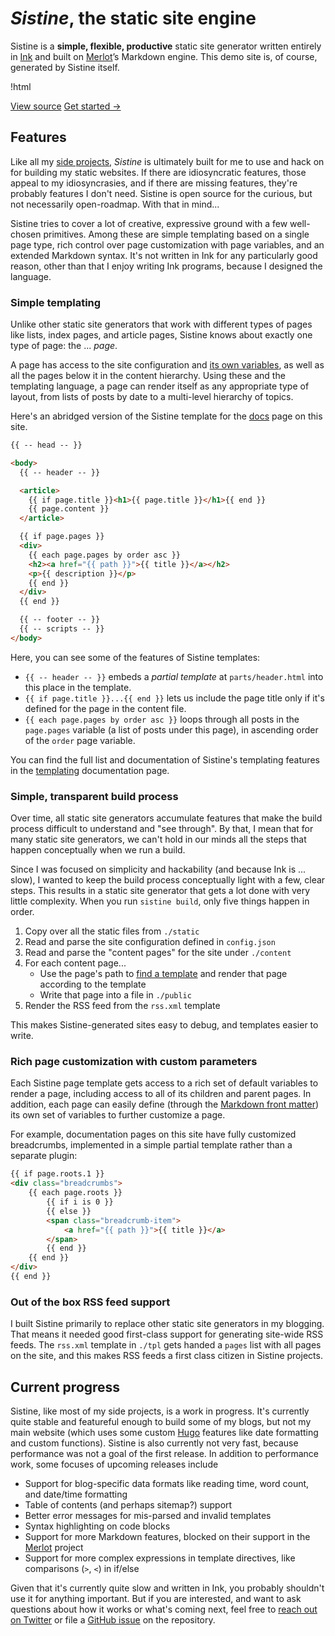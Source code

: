 # _Sistine_, the static site engine

Sistine is a **simple, flexible, productive** static site generator written entirely in [Ink](https://dotink.co/) and built on [Merlot](https://github.com/thesephist/merlot)’s Markdown engine. This demo site is, of course, generated by Sistine itself.

!html <p class="button-group">
<a class="button filled" href="https://github.com/thesephist/sistine" target="_blank">View source</a>
<a class="button" href="/start/">Get started &rarr;</a>
</p>

## Features

Like all my [side projects](https://thesephist.com/projects/), _Sistine_ is ultimately built for me to use and hack on for building my static websites. If there are idiosyncratic features, those appeal to my idiosyncrasies, and if there are missing features, they're probably features I don't need. Sistine is open source for the curious, but not necessarily open-roadmap. With that in mind...

Sistine tries to cover a lot of creative, expressive ground with a few well-chosen primitives. Among these are simple templating based on a single page type, rich control over page customization with page variables, and an extended Markdown syntax. It's not written in Ink for any particularly good reason, other than that I enjoy writing Ink programs, because I designed the language.

### Simple templating

Unlike other static site generators that work with different types of pages like lists, index pages, and article pages, Sistine knows about exactly one type of page: the ... _page_.

A page has access to the site configuration and [its own variables](/docs/tpl/), as well as all the pages below it in the content hierarchy. Using these and the templating language, a page can render itself as any appropriate type of layout, from lists of posts by date to a multi-level hierarchy of topics.

Here's an abridged version of the Sistine template for the [docs](/docs/) page on this site.

```html
{{ -- head -- }}

<body>
  {{ -- header -- }}

  <article>
    {{ if page.title }}<h1>{{ page.title }}</h1>{{ end }}
    {{ page.content }}
  </article>

  {{ if page.pages }}
  <div>
    {{ each page.pages by order asc }}
    <h2><a href="{{ path }}">{{ title }}</a></h2>
    <p>{{ description }}</p>
    {{ end }}
  </div>
  {{ end }}

  {{ -- footer -- }}
  {{ -- scripts -- }}
</body>
```

Here, you can see some of the features of Sistine templates:

- `{{ -- header -- }}` embeds a _partial template_ at `parts/header.html` into this place in the template.
- `{{ if page.title }}...{{ end }}` lets us include the page title only if it's defined for the page in the content file.
- `{{ each page.pages by order asc }}` loops through all posts in the `page.pages` variable (a list of posts under this page), in ascending order of the `order` page variable.

You can find the full list and documentation of Sistine's templating features in the [templating](/docs/tpl/) documentation page.

### Simple, transparent build process

Over time, all static site generators accumulate features that make the build process difficult to understand and "see through". By that, I mean that for many static site generators, we can't hold in our minds all the steps that happen conceptually when we run a build.

Since I was focused on simplicity and hackability (and because Ink is ... slow), I wanted to keep the build process conceptually light with a few, clear steps. This results in a static site generator that gets a lot done with very little complexity. When you run `sistine build`, only five things happen in order.

1. Copy over all the static files from `./static`
2. Read and parse the site configuration defined in `config.json`
3. Read and parse the "content pages" for the site under `./content`
4. For each content page...
    - Use the page's path to [find a template](/docs/tpl/) and render that page according to the template
    - Write that page into a file in `./public`
5. Render the RSS feed from the  `rss.xml` template

This makes Sistine-generated sites easy to debug, and templates easier to write.

### Rich page customization with custom parameters

Each Sistine page template gets access to a rich set of default variables to render a page, including access to all of its children and parent pages. In addition, each page can easily define (through the [Markdown front matter](/docs/markdown/)) its own set of variables to further customize a page.

For example, documentation pages on this site have fully customized breadcrumbs, implemented in a simple partial template rather than a separate plugin:

```html
{{ if page.roots.1 }}
<div class="breadcrumbs">
    {{ each page.roots }}
        {{ if i is 0 }}
        {{ else }}
        <span class="breadcrumb-item">
            <a href="{{ path }}">{{ title }}</a>
        </span>
        {{ end }}
    {{ end }}
</div>
{{ end }}
```

### Out of the box RSS feed support

I built Sistine primarily to replace other static site generators in my blogging. That means it needed good first-class support for generating site-wide RSS feeds. The `rss.xml` template in `./tpl` gets handed a `pages` list with all pages on the site, and this makes RSS feeds a first class citizen in Sistine projects.

## Current progress

Sistine, like most of my side projects, is a work in progress. It's currently quite stable and featureful enough to build some of my blogs, but not my main website (which uses some custom [Hugo](https://gohugo.io) features like date formatting and custom functions). Sistine is also currently not very fast, because performance was not a goal of the first release. In addition to performance work, some focuses of upcoming releases include

- Support for blog-specific data formats like reading time, word count, and date/time formatting
- Table of contents (and perhaps sitemap?) support
- Better error messages for mis-parsed and invalid templates
- Syntax highlighting on code blocks
- Support for more Markdown features, blocked on their support in the [Merlot](https://github.com/thesephist/merlot) project
- Support for more complex expressions in template directives, like comparisons (`>`, `<`) in if/else

Given that it's currently quite slow and written in Ink, you probably shouldn't use it for anything important. But if you are interested, and want to ask questions about how it works or what's coming next, feel free to [reach out on Twitter](https://twitter.com/thesephist) or file a [GitHub issue](https://github.com/thesephist/sistine/issues) on the repository.

